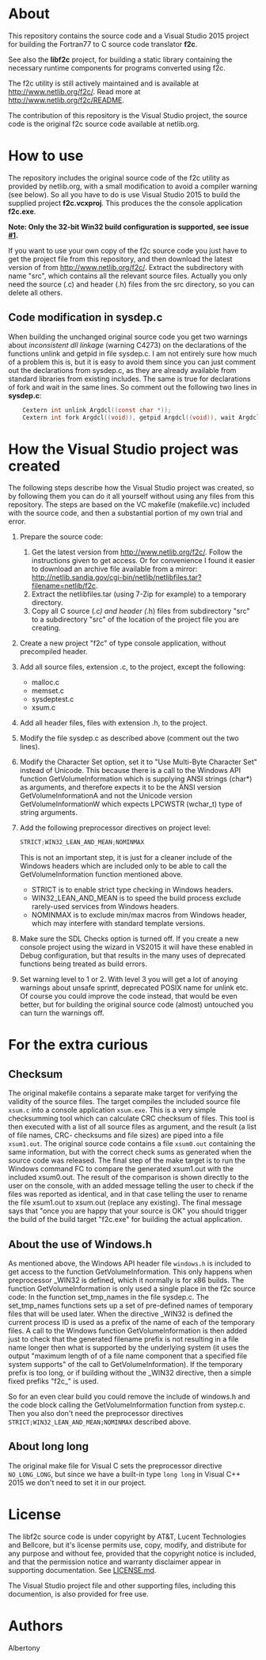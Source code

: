 # About

This repository contains the source code and a Visual Studio 2015 project
for building the Fortran77 to C source code translator **f2c**.

See also the **libf2c** project, for building a static library containing
the necessary runtime components for programs converted using f2c.

The f2c utility is still actively maintained and is available at
<http://www.netlib.org/f2c/>. Read more at <http://www.netlib.org/f2c/README>.

The contribution of this repository is the Visual Studio project, the source
code is the original f2c source code available at netlib.org.

# How to use

The repository includes the original source code of the f2c utility as provided
by netlib.org, with a small modification to avoid a compiler warning (see below).
So all you have to do is use Visual Studio 2015 to build the supplied project
**f2c.vcxproj**. This produces the the console application **f2c.exe**.

**Note: Only the 32-bit Win32 build configuration is supported, see issue [#1](https://github.com/albertony/f2c/issues/1).**

If you want to use your own copy of the f2c source code you just have to
get the project file from this repository, and then download the latest version
of from <http://www.netlib.org/f2c/>. Extract the subdirectory with name "src",
which contains all the relevant source files. Actually you only need the source
(.c) and header (.h) files from the src directory, so you can delete all others.

## Code modification in sysdep.c

When building the unchanged original source code you get two warnings about
*inconsistent dll linkage* (warning C4273) on the declarations of the functions
unlink and getpid in file sysdep.c. I am not entirely sure how much of a problem
this is, but it is easy to avoid them since you can just comment out the
declarations from sysdep.c, as they are already available from standard libraries
from existing includes. The same is true for declarations of fork and wait
in the same lines. So comment out the following two lines in **sysdep.c**:

```c
    Cextern int unlink Argdcl((const char *));
    Cextern int fork Argdcl((void)), getpid Argdcl((void)), wait Argdcl((int*));
```

# How the Visual Studio project was created

The following steps describe how the Visual Studio project was created, so by
following them you can do it all yourself without using any files from this repository.
The steps are based on the VC makefile (makefile.vc) included with the source code,
and then a substantial portion of my own trial and error.

1. Prepare the source code:
   1. Get the latest version from <http://www.netlib.org/f2c/>. Follow the
      instructions given to get access. Or for convenience I found it easier
      to download an archive file available from a mirror:
      <http://netlib.sandia.gov/cgi-bin/netlib/netlibfiles.tar?filename=netlib/f2c>.
   2. Extract the netlibfiles.tar (using 7-Zip for example) to a temporary directory.
   3. Copy all C source (*.c) and header (*.h) files from subdirectory "src" to
      a subdirectory "src" of the location of the project file you are creating.

2. Create a new project "f2c" of type console application, without precompiled header.

3. Add all source files, extension .c, to the project, except the following:
   * malloc.c
   * memset.c
   * sysdeptest.c
   * xsum.c

4. Add all header files, files with extension .h, to the project.

5. Modify the file sysdep.c as described above (comment out the two lines).

6. Modify the Character Set option, set it to "Use Multi-Byte Character Set" instead of Unicode.
   This because there is a call to the Windows API function GetVolumeInformation which is
   supplying ANSI strings (char*) as arguments, and therefore expects it to be the ANSI
   version GetVolumeInformationA and not the Unicode version GetVolumeInformationW which
   expects LPCWSTR (wchar_t) type of string arguments.

7. Add the following preprocessor directives on project level:

   ```c
   STRICT;WIN32_LEAN_AND_MEAN;NOMINMAX
   ```

   This is not an important step, it is just for a cleaner include of the Windows headers
   which are included only to be able to call the GetVolumeInformation function mentioned above.
   * STRICT is to enable strict type checking in Windows headers.
   * WIN32_LEAN_AND_MEAN is to speed the build process exclude rarely-used services from Windows headers.
   * NOMINMAX is to exclude min/max macros from Windows header, which may interfere with standard template versions.

8. Make sure the SDL Checks option is turned off. If you create a new console project using the
   wizard in VS2015 it will have these enabled in Debug configuration, but that results in the
   many uses of deprecated functions being treated as build errors.

9. Set warning level to 1 or 2. With level 3 you will get a lot of anoying warnings about unsafe sprintf,
   deprecated POSIX name for unlink etc. Of course you could improve the code instead, that would be even
   better, but for building the original source code (almost) untouched you can turn the warnings off.

# For the extra curious

## Checksum

The original makefile contains a separate make target for verifying the validity of the source files.
The target compiles the included source file `xsum.c` into a console application `xsum.exe`.
This is a very simple checksumming tool which can calculate CRC checksum of files. This tool is then
executed with a list of all source files as argument, and the result (a list of file names, CRC-
checksums and file sizes) are piped into a file `xsum1.out`. The original source code contains
a file `xsum0.out` containing the same information, but with the correct check sums as generated
when the source code was released. The final step of the make target is to run the Windows command
FC to compare the generated xsum1.out with the included xsum0.out. The result of the comparison
is shown directly to the user on the console, with an added message telling the user to check if
the files was reported as identical, and in that case telling the user to rename the file xsum1.out
to xsum.out (replace any existing). The final message says that "once you are happy that your source is OK"
you should trigger the build of the build target "f2c.exe" for building the actual application.

## About the use of Windows.h

As mentioned above, the Windows API header file `windows.h` is included to get access to the
function GetVolumeInformation. This only happens when preprocessor \_WIN32 is defined, which it
normally is for x86 builds. The function GetVolumeInformation is only used a single place in
the f2c source code: In the function set_tmp_names in the file sysdep.c. The set_tmp_names functions
sets up a set of pre-defined names of temporary files that will be used later. When the directive
\_WIN32 is defined the current process ID is used as a prefix of the name of each of the temporary
files. A call to the Windows function GetVolumeInformation is then added just to check that the
generated filename prefix is not resulting in a file name longer then what is supported by the
underlying system (it uses the output "maximum length of of a file name component that a
specified file system supports" of the call to GetVolumeInformation). If the temporary prefix
is too long, or if building without the \_WIN32 directive, then a simple fixed prefiks "f2c_" is used.

So for an even clear build you could remove the include of windows.h and the code block
calling the GetVolumeInformation function from systep.c. Then you also don't need the
preprocessor directives `STRICT;WIN32_LEAN_AND_MEAN;NOMINMAX` described above.


## About long long

The original make file for Visual C sets the preprocessor directive `NO_LONG_LONG`,
but since we have a built-in type `long long` in Visual C++ 2015 we don't need to set it
in our project.



# License

The libf2c source code is under copyright by AT&T, Lucent Technologies and Bellcore,
but it's license permits use, copy, modify, and distribute for any purpose and
without fee, provided that the copyright notice is included, and that the
permission notice and warranty disclaimer appear in supporting documentation.
See [LICENSE.md](LICENSE.md).

The Visual Studio project file and other supporting files, including this documention,
is also provided for free use.

# Authors

Albertony
